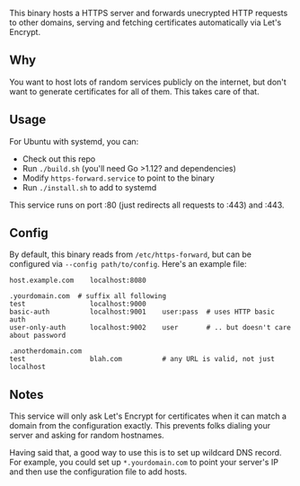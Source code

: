 This binary hosts a HTTPS server and forwards unecrypted HTTP requests to other domains, serving and fetching certificates automatically via Let's Encrypt.

## Why

You want to host lots of random services publicly on the internet, but don't want to generate certificates for all of them.
This takes care of that.

## Usage

For Ubuntu with systemd, you can:

* Check out this repo
* Run `./build.sh` (you'll need Go >1.12? and dependencies)
* Modify `https-forward.service` to point to the binary
* Run `./install.sh` to add to systemd

This service runs on port :80 (just redirects all requests to :443) and :443.

## Config

By default, this binary reads from `/etc/https-forward`, but can be configured via `--config path/to/config`.
Here's an example file:

```
host.example.com    localhost:8080

.yourdomain.com  # suffix all following
test                localhost:9000
basic-auth          localhost:9001    user:pass  # uses HTTP basic auth
user-only-auth      localhost:9002    user       # .. but doesn't care about password

.anotherdomain.com
test                blah.com          # any URL is valid, not just localhost
```

## Notes

This service will only ask Let's Encrypt for certificates when it can match a domain from the configuration exactly.
This prevents folks dialing your server and asking for random hostnames.

Having said that, a good way to use this is to set up wildcard DNS record.
For example, you could set up `*.yourdomain.com` to point your server's IP and then use the configuration file to add hosts.

